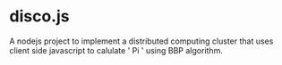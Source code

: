disco.js
========

A nodejs project to implement a distributed computing cluster that uses client side javascript to calulate ' Pi ' using BBP algorithm.
